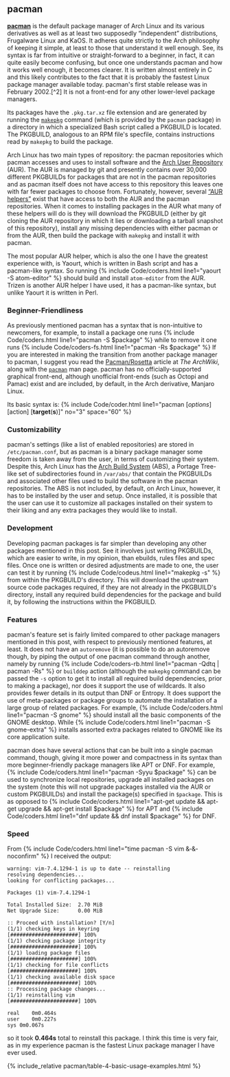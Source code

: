 ## pacman
[**pacman**](https://www.archlinux.org/pacman/) is the default package manager of Arch Linux and its various derivatives as well as at least two supposedly &ldquo;independent&rdquo; distributions, Frugalware Linux and KaOS. It adheres quite strictly to the Arch philosophy of keeping it simple, at least to those that understand it well enough. See, its syntax is far from intuitive or straight-forward to a beginner, in fact, it can quite easily become confusing, but once one understands pacman and how it works well enough, it becomes clearer. It is written almost entirely in C and this likely contributes to the fact that it is probably the fastest Linux package manager available today. pacman's first stable release was in February 2002.[^2] It is not a front-end for any other lower-level package managers.

Its packages have the `.pkg.tar.xz` file extension and are generated by running the [`makepkg`](https://fusion809.github.io/man/makepkg.8.html) command (which is provided by the `pacman` package) in a directory in which a specialized Bash script called a PKGBUILD is located. The PKGBUILD, analogous to an RPM file's specfile, contains instructions read by `makepkg` to build the package.

Arch Linux has two main types of repository: the pacman repositories which pacman accesses and uses to install software and the [Arch User Repository](https://aur.archlinux.org/) (AUR). The AUR is managed by git and presently contains over 30,000 different PKGBUILDs for packages that are not in the pacman repositories and as pacman itself does not have access to this repository this leaves one with far fewer packages to choose from. Fortunately, however, several [&ldquo;AUR helpers&rdquo;](https://wiki.archlinux.org/index.php/AUR_helpers) exist that have access to both the AUR and the pacman repositories. When it comes to installing packages in the AUR what many of these helpers will do is they will download the PKGBUILD (either by git cloning the AUR repository in which it lies or downloading a tarball snapshot of this repository), install any missing dependencies with either pacman or from the AUR, then build the package with `makepkg` and install it with pacman.

The most popular AUR helper, which is also the one I have the greatest experience with, is Yaourt, which is written in Bash script and has a pacman-like syntax. So running {% include Code/coders.html line1="yaourt -S atom-editor" %} should build and install `atom-editor` from the AUR. Trizen is another AUR helper I have used, it has a pacman-like syntax, but unlike Yaourt it is written in Perl.

### Beginner-Friendliness
As previously mentioned pacman has a syntax that is non-intuitive to newcomers, for example, to install a package one runs {% include Code/coders.html line1="pacman -S $package" %} while to remove it one runs {% include Code/coders-fs.html line1="pacman -Rs $package" %} If you are interested in making the transition from another package manager to pacman, I suggest you read the [Pacman/Rosetta](https://wiki.archlinux.org/index.php/Pacman/Rosetta) article at *The ArchWiki*, along with the [`pacman`](https://fusion809.github.io/man/pacman.8.html) man page. pacman has no officially-supported graphical front-end, although unofficial front-ends (such as Octopi and Pamac) exist and are included, by default, in the Arch derivative, Manjaro Linux.

Its basic syntax is:
{% include Code/coder.html line1="pacman [<em>options</em>] [action] [<b>target</b>(<b>s</b>)]" no="3" space="60" %}

### Customizability
pacman's settings (like a list of enabled repositories) are stored in `/etc/pacman.conf`, but as pacman is a binary package manager some freedom is taken away from the user, in terms of customizing their system. Despite this, Arch Linux has the [Arch Build System](https://wiki.archlinux.org/index.php/Arch_Build_System) (ABS), a Portage Tree-like set of subdirectories found in `/var/abs/` that contain the PKGBUILDs and associated other files used to build the software in the pacman repositories. The ABS is not included, by default, on Arch Linux, however, it has to be installed by the user and setup. Once installed, it is possible that the user can use it to customize all packages installed on their system to their liking and any extra packages they would like to install.

### Development
Developing pacman packages is far simpler than developing any other packages mentioned in this post. See it involves just writing PKGBUILDs, which are easier to write, in my opinion, than ebuilds, rules files and spec files. Once one is written or desired adjustments are made to one, the user can test it by running {% include Code/codeus.html line1="makepkg -s" %} from within the PKGBUILD's directory. This will download the upstream source code packages required, if they are not already in the PKGBUILD's directory, install any required build dependencies for the package and build it, by following the instructions within the PKGBUILD.

### Features
pacman's feature set is fairly limited compared to other package managers mentioned in this post, with respect to previously mentioned features, at least. It does not have an `autoremove` (it is possible to do an autoremove though, by piping the output of one pacman command through another, namely by running {% include Code/coders-rb.html line1="pacman -Qdtq | pacman -Rs" %} or `builddep` action (although the `makepkg` command can be passed the `-s` option to get it to install all required build dependencies, prior to making a package), nor does it support the use of wildcards. It also provides fewer details in its output than DNF or Entropy. It does support the use of meta-packages or package groups to automate the installation of a large group of related packages. For example, {% include Code/coders.html line1="pacman -S gnome" %} should install all the basic components of the GNOME desktop. While {% include Code/coders.html line1="pacman -S gnome-extra" %} installs assorted extra packages related to GNOME like its core application suite.

pacman does have several actions that can be built into a single pacman command, though, giving it more power and compactness in its syntax than more beginner-friendly package managers like APT or DNF. For example, {% include Code/coders.html line1="pacman -Syyu $package" %} can be used to synchronize local repositories, upgrade all installed packages on the system (note this will not upgrade packages installed via the AUR or custom PKGBUILDs) and install the package(s) specified in `$package`. This is as opposed to {% include Code/coders.html line1="apt-get update && apt-get upgrade && apt-get install $package" %} for APT and {% include Code/coders.html line1="dnf update && dnf install $package" %} for DNF.

### Speed
From {% include Code/coders.html line1="time pacman -S vim &&#8208;&&#8208;noconfirm" %} I received the output:

~~~
warning: vim-7.4.1294-1 is up to date -- reinstalling
resolving dependencies...
looking for conflicting packages...

Packages (1) vim-7.4.1294-1

Total Installed Size:  2.70 MiB
Net Upgrade Size:      0.00 MiB

:: Proceed with installation? [Y/n]
(1/1) checking keys in keyring                     [######################] 100%
(1/1) checking package integrity                   [######################] 100%
(1/1) loading package files                        [######################] 100%
(1/1) checking for file conflicts                  [######################] 100%
(1/1) checking available disk space                [######################] 100%
:: Processing package changes...
(1/1) reinstalling vim                             [######################] 100%

real	0m0.464s
user	0m0.227s
sys	0m0.067s
~~~

so it took **0.464s** total to reinstall this package. I think this time is very fair, as in my experience pacman is the fastest Linux package manager I have ever used.

{% include_relative pacman/table-4-basic-usage-examples.html %}
